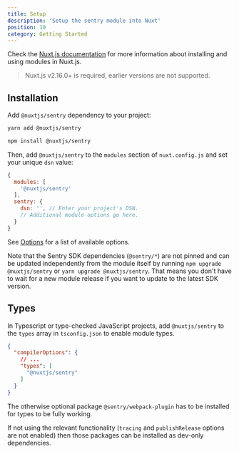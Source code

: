 ```yaml
---
title: Setup
description: 'Setup the sentry module into Nuxt'
position: 10
category: Getting Started
---
```


Check the [Nuxt.js documentation](https://nuxtjs.org/guides/configuration-glossary/configuration-modules) for more information about installing and using modules in Nuxt.js.

> Nuxt.js v2.16.0+ is required, earlier versions are not supported.

## Installation

Add `@nuxtjs/sentry` dependency to your project:

<code-group>
  <code-block label="Yarn" active>

  ```bash
  yarn add @nuxtjs/sentry
  ```

  </code-block>
  <code-block label="NPM">

  ```bash
  npm install @nuxtjs/sentry
  ```

  </code-block>
</code-group>

Then, add `@nuxtjs/sentry` to the `modules` section of `nuxt.config.js` and set your unique `dsn` value:

```js [nuxt.config.js]
{
  modules: [
    '@nuxtjs/sentry'
  ],
  sentry: {
    dsn: '', // Enter your project's DSN.
    // Additional module options go here.
  }
}
```

See [Options](/sentry/options) for a list of available options.

Note that the Sentry SDK dependencies (`@sentry/*`) are not pinned and can be updated independently from the module itself by running `npm upgrade @nuxtjs/sentry` or `yarn upgrade @nuxtjs/sentry`. That means you don't have to wait for a new module release if you want to update to the latest SDK version.

## Types

In Typescript or type-checked JavaScript projects, add `@nuxtjs/sentry` to the `types` array in `tsconfig.json` to enable module types.

```json [tsconfig.json]
{
  "compilerOptions": {
    // ...
    "types": [
      "@nuxtjs/sentry"
    ]
  }
}
```

<alert type="info">

  The otherwise optional package `@sentry/webpack-plugin` has to be installed for types to be fully working.

  If not using the relevant functionality (`tracing` and `publishRelease` options are not enabled) then those packages can be installed as dev-only dependencies.

</alert>
